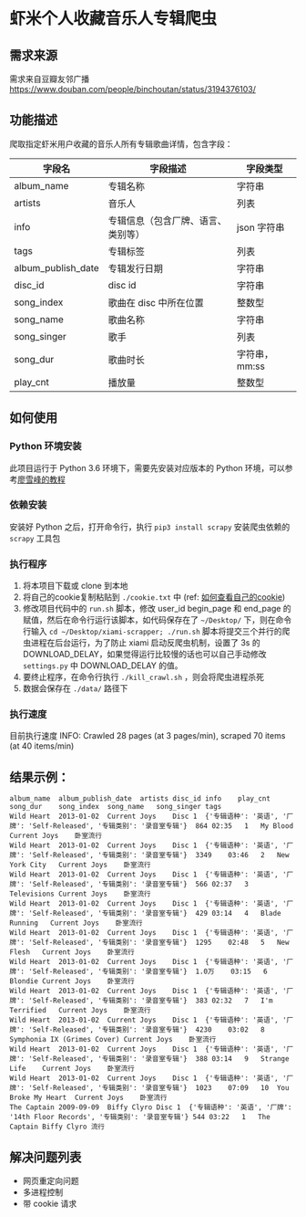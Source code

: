 虾米个人收藏音乐人专辑爬虫
====
## 需求来源
需求来自豆瓣友邻广播
https://www.douban.com/people/binchoutan/status/3194376103/


## 功能描述
爬取指定虾米用户收藏的音乐人所有专辑歌曲详情，包含字段：

| 字段名 | 字段描述 | 字段类型 |
| --- | --- | --- |
| album_name | 专辑名称 | 字符串 |
| artists | 音乐人 | 列表 |
| info | 专辑信息（包含厂牌、语言、类别等） | json 字符串 |
| tags | 专辑标签 | 列表 | 
| album_publish_date | 专辑发行日期  | 字符串 |
| disc_id | disc id | 字符串 |
| song_index | 歌曲在 disc 中所在位置 | 整数型 |
| song_name | 歌曲名称 | 字符串 |
| song_singer | 歌手 | 列表 |
| song_dur | 歌曲时长 | 字符串，mm:ss |
| play_cnt | 播放量 | 整数型 |

## 如何使用
### Python 环境安装
此项目运行于 Python 3.6 环境下，需要先安装对应版本的 Python 环境，可以参考[廖雪峰的教程](https://www.liaoxuefeng.com/wiki/1016959663602400/1016959856222624)

### 依赖安装
安装好 Python 之后，打开命令行，执行 `pip3 install scrapy` 安装爬虫依赖的 `scrapy` 工具包

### 执行程序
1. 将本项目下载或 clone 到本地
2. 将自己的cookie复制粘贴到 `./cookie.txt` 中 (ref: [如何查看自己的cookie](https://blog.csdn.net/MuWinter/article/details/75313476))
3. 修改项目代码中的 `run.sh` 脚本，修改 user_id begin_page 和 end_page 的赋值，然后在命令行运行该脚本，如代码保存在了 `~/Desktop/` 下，则在命令行输入 `cd ~/Desktop/xiami-scrapper; ./run.sh`
脚本将提交三个并行的爬虫进程在后台运行，为了防止 xiami 启动反爬虫机制，设置了 3s 的 DOWNLOAD_DELAY，如果觉得运行比较慢的话也可以自己手动修改 `settings.py` 中 DOWNLOAD_DELAY 的值。
4. 要终止程序，在命令行执行 `./kill_crawl.sh` ，则会将爬虫进程杀死
5. 数据会保存在 `./data/` 路径下

### 执行速度
目前执行速度
INFO: Crawled 28 pages (at 3 pages/min), scraped 70 items (at 40 items/min)

## 结果示例：
```
album_name	album_publish_date	artists	disc_id	info	play_cnt	song_dur	song_index	song_name	song_singer	tags
Wild Heart	2013-01-02	Current Joys	Disc 1	{'专辑语种': '英语', '厂牌': 'Self-Released', '专辑类别': '录音室专辑'}	864	02:35	1	My Blood	Current Joys	卧室流行
Wild Heart	2013-01-02	Current Joys	Disc 1	{'专辑语种': '英语', '厂牌': 'Self-Released', '专辑类别': '录音室专辑'}	3349	03:46	2	New York City	Current Joys	卧室流行
Wild Heart	2013-01-02	Current Joys	Disc 1	{'专辑语种': '英语', '厂牌': 'Self-Released', '专辑类别': '录音室专辑'}	566	02:37	3	Televisions	Current Joys	卧室流行
Wild Heart	2013-01-02	Current Joys	Disc 1	{'专辑语种': '英语', '厂牌': 'Self-Released', '专辑类别': '录音室专辑'}	429	03:14	4	Blade Running	Current Joys	卧室流行
Wild Heart	2013-01-02	Current Joys	Disc 1	{'专辑语种': '英语', '厂牌': 'Self-Released', '专辑类别': '录音室专辑'}	1295	02:48	5	New Flesh	Current Joys	卧室流行
Wild Heart	2013-01-02	Current Joys	Disc 1	{'专辑语种': '英语', '厂牌': 'Self-Released', '专辑类别': '录音室专辑'}	1.0万	03:15	6	Blondie	Current Joys	卧室流行
Wild Heart	2013-01-02	Current Joys	Disc 1	{'专辑语种': '英语', '厂牌': 'Self-Released', '专辑类别': '录音室专辑'}	383	02:32	7	I'm Terrified	Current Joys	卧室流行
Wild Heart	2013-01-02	Current Joys	Disc 1	{'专辑语种': '英语', '厂牌': 'Self-Released', '专辑类别': '录音室专辑'}	4230	03:02	8	Symphonia IX (Grimes Cover)	Current Joys	卧室流行
Wild Heart	2013-01-02	Current Joys	Disc 1	{'专辑语种': '英语', '厂牌': 'Self-Released', '专辑类别': '录音室专辑'}	388	03:14	9	Strange Life	Current Joys	卧室流行
Wild Heart	2013-01-02	Current Joys	Disc 1	{'专辑语种': '英语', '厂牌': 'Self-Released', '专辑类别': '录音室专辑'}	1023	07:09	10	You Broke My Heart	Current Joys	卧室流行
The Captain	2009-09-09	Biffy Clyro	Disc 1	{'专辑语种': '英语', '厂牌': '14th Floor Records', '专辑类别': '录音室专辑'}	544	03:22	1	The Captain	Biffy Clyro	流行
```


## 解决问题列表
- 网页重定向问题
- 多进程控制
- 带 cookie 请求